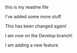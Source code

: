 this is my readme file

I've added some more stuff

This has been changed again!

I am now on the Develop branch!

I am adding a new feature